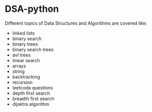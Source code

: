 # DSA-python

Different topics of Data Structures and Algorithms are covered like:
  - linked lists
  - binary search
  - binary trees
  - binary search trees
  - avl trees
  - linear search
  - arrays
  - string
  - backtracking
  - recursion
  - leetcode questions
  - depth first search
  - breadth first search
  - dijsktra algorithm
